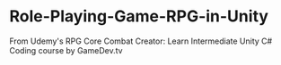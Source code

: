 # Role-Playing-Game-RPG-in-Unity
From Udemy's RPG Core Combat Creator: Learn Intermediate Unity C# Coding course by GameDev.tv
